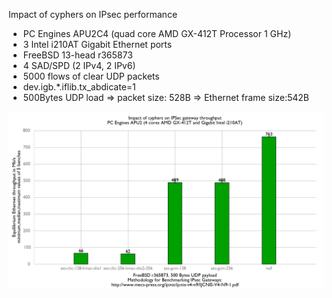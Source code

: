 Impact of cyphers on IPsec performance
  - PC Engines APU2C4 (quad core AMD GX-412T Processor 1 GHz)
  - 3 Intel i210AT Gigabit Ethernet ports
  - FreeBSD 13-head r365873
  - 4 SAD/SPD (2 IPv4, 2 IPv6)
  - 5000 flows of clear UDP packets
  - dev.igb.*.iflib.tx_abdicate=1
  - 500Bytes UDP load => packet size: 528B => Ethernet frame size:542B

![Impact of cyphers on IPsec gateway performance on PC Engines APU2C4](graph.png)
